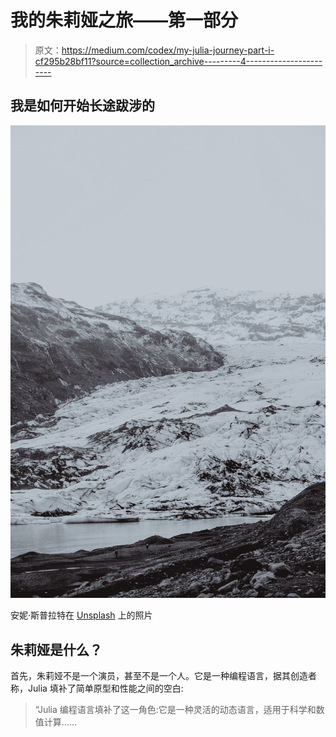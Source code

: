 # 我的朱莉娅之旅——第一部分

> 原文：<https://medium.com/codex/my-julia-journey-part-i-cf295b28bf11?source=collection_archive---------4----------------------->

## 我是如何开始长途跋涉的

![](img/3fc99679a885f13405e9a12f908cff58.png)

安妮·斯普拉特在 [Unsplash](https://unsplash.com?utm_source=medium&utm_medium=referral) 上的照片

## 朱莉娅是什么？

首先，朱莉娅不是一个演员，甚至不是一个人。它是一种编程语言，据其创造者称，Julia 填补了简单原型和性能之间的空白:

> “Julia 编程语言填补了这一角色:它是一种灵活的动态语言，适用于科学和数值计算……